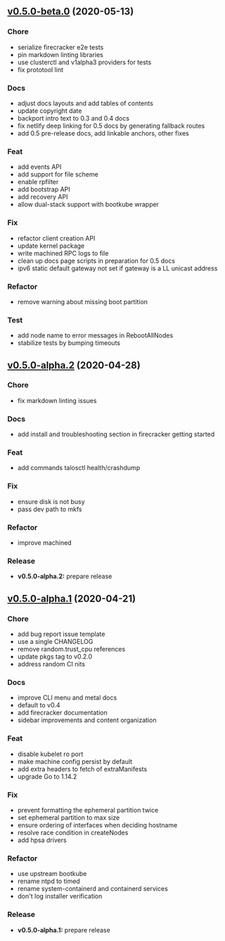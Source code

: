 <a name="v0.5.0-beta.0"></a>

## [v0.5.0-beta.0](https://github.com/talos-systems/talos/compare/v0.5.0-alpha.2...v0.5.0-beta.0) (2020-05-13)

### Chore

- serialize firecracker e2e tests
- pin markdown linting libraries
- use clusterctl and v1alpha3 providers for tests
- fix prototool lint

### Docs

- adjust docs layouts and add tables of contents
- update copyright date
- backport intro text to 0.3 and 0.4 docs
- fix netlify deep linking for 0.5 docs by generating fallback routes
- add 0.5 pre-release docs, add linkable anchors, other fixes

### Feat

- add events API
- add support for file scheme
- enable rpfilter
- add bootstrap API
- add recovery API
- allow dual-stack support with bootkube wrapper

### Fix

- refactor client creation API
- update kernel package
- write machined RPC logs to file
- clean up docs page scripts in preparation for 0.5 docs
- ipv6 static default gateway not set if gateway is a LL unicast address

### Refactor

- remove warning about missing boot partition

### Test

- add node name to error messages in RebootAllNodes
- stabilize tests by bumping timeouts

<a name="v0.5.0-alpha.2"></a>

## [v0.5.0-alpha.2](https://github.com/talos-systems/talos/compare/v0.5.0-alpha.1...v0.5.0-alpha.2) (2020-04-28)

### Chore

- fix markdown linting issues

### Docs

- add install and troubleshooting section in firecracker getting started

### Feat

- add commands talosctl health/crashdump

### Fix

- ensure disk is not busy
- pass dev path to mkfs

### Refactor

- improve machined

### Release

- **v0.5.0-alpha.2:** prepare release

<a name="v0.5.0-alpha.1"></a>

## [v0.5.0-alpha.1](https://github.com/talos-systems/talos/compare/v0.5.0-alpha.0...v0.5.0-alpha.1) (2020-04-21)

### Chore

- add bug report issue template
- use a single CHANGELOG
- remove random.trust_cpu references
- update pkgs tag to v0.2.0
- address random CI nits

### Docs

- improve CLI menu and metal docs
- default to v0.4
- add firecracker documentation
- sidebar improvements and content organization

### Feat

- disable kubelet ro port
- make machine config persist by default
- add extra headers to fetch of extraManifests
- upgrade Go to 1.14.2

### Fix

- prevent formatting the ephemeral partition twice
- set ephemeral partition to max size
- ensure ordering of interfaces when deciding hostname
- resolve race condition in createNodes
- add hpsa drivers

### Refactor

- use upstream bootkube
- rename ntpd to timed
- rename system-containerd and containerd services
- don't log installer verification

### Release

- **v0.5.0-alpha.1:** prepare release

